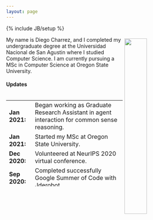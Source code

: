 ```yaml
---
layout: page
---
```

{% include JB/setup %}

<!-- <img style="float: right; width: 35%; padding: 5px;" src=" {{ site.url }}/assets/profile.jpg "> -->
<img style="float: right; width: 35%; padding: 5px;" src="https://avatars3.githubusercontent.com/u/8667636?s=400&v=4">
My name is Diego Charrez, and I completed my undergraduate degree at the Universidad Nacional de San Agustin where I studied Computer Science. I am currently pursuing a MSc in Computer Science at Oregon State University.

#### Updates

<div style="height:250px;overflow:auto;">
<table>
<col width="100px">
<col width="650px">

<tr><td><b>Jan 2021:</b></td><td> Began working as Graduate Research Assistant in agent interaction for common sense reasoning.</td></tr>
<tr><td><b>Jan 2021:</b></td><td> Started my MSc at Oregon State University.</td></tr>
<tr><td><b>Dec 2020:</b></td><td> Volunteered at NeurIPS 2020 virtual conference.</td></tr>
<tr><td><b>Sep 2020:</b></td><td> Completed successfully Google Summer of Code with Jderobot.</td></tr>
<tr><td><b>Jul 2020:</b></td><td> Volunteered at ICML 2020 and LatinX workshop, got granted a free registration for the virtual conference.</td></tr>
<tr><td><b>Jul 2020:</b></td><td> Accepted at the 2020 <a href="https://dlrlsummerschool.ca/" target="_blank">CIFAR Virtual Deep Learning + Reinforcement Learning Summer School.</a> </td></tr>
<tr><td><b>May 2020:</b></td><td> Accepted for Google Summer of Code at Jderobot.</td></tr>
<tr><td><b>Mar 2020:</b></td><td> Accepted my fall 2020 M.Sc. at Oregon State University.</td></tr>
<tr><td><b>Apr 2020:</b></td><td> Volunteered at ICLR 2020, and got granted a free registration for the virtual conference.</td></tr>
<tr><td><b>Mar 2020:</b></td><td> I have accepted my Fall 2020 MSc in computer science offer at Oregon State University EECS.</td></tr>
<tr><td><b>Sep 2019:</b></td><td> Wrote a <a href="https://medium.com/@dcharrezt/neurips-2019-stats-c91346d31c8f" target="_blank">blog</a> about NeurIPS Stats at medium.</td></tr>
<tr><td><b>Jun 2019:</b></td><td> Started collaborating with LatinX in AI as a remote research volunteer.</td></tr>
<tr><td><b>Apr 2019:</b></td><td> Wrote a <a href="https://medium.com/@dcharrezt/icml-2019-stats-4ba18fbc6543" target="_blank">blog</a> about ICML Stats at medium.</td></tr>
<tr><td><b>Jan 2019:</b></td><td> Started working as a software engineer at the Universidad Nacional de San Agustin.</td></tr>
<tr><td><b>Dec 2018:</b></td><td> Completed my undergraduate degree at the Universidad Nacional de San Agustin where I studied Computer Science.</td></tr>
<tr><td><b>Aug 2018:</b></td><td> Travel award to attend <a href="https://www.kdd.org/kdd2018/" target="_blank">SIGKDD</a> held in London.</td></tr>
